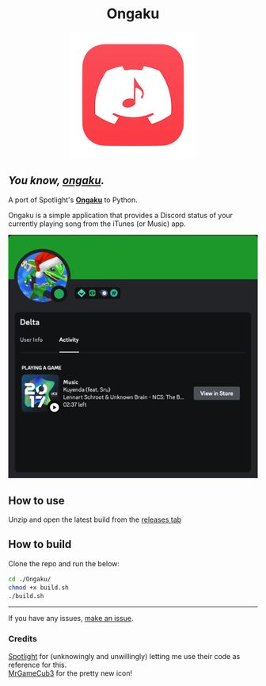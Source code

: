 <h1 align = 'center'>Ongaku</h1>
<p align = 'center'>
    <img style = 'max-width: 100%; height:auto;' src = '/images/AppIcon.iconset/icon_256x256.png?raw=true' />
</p>


## _You know, [ongaku](https://jisho.org/word/%E9%9F%B3%E6%A5%BD)._


A port of Spotlight's **[Ongaku](https://github.com/spotlightishere/Ongaku)** to Python.

Ongaku is a simple application that provides a Discord status of your currently playing song from the iTunes (or Music) app.

![Example Image](/images/screenshot3.png?raw=true)

<!--
Lyrics extension is currently deprecated

> I've been working on an optional lyrics extension, so here's an example of it [here](https://music.mi460.dev/#api=True&lyrics=Ghosted%20DJ%0DDon't%20make%20what%20I%20play%0DPut%20my%20name%20on%20it%20anyway%0DGhosted%20DJ%0DCommissioned%20my%20tunes%0DHit%20the%20charts%20too%0DThat's%20how%20I%20roll%0DIt%20may%20be%20shallow%0DBut%20I'm%20here%20not%20you%0DPay%20them%20cash%0DGet%20new%20tunes%0DSay%20they're%20yours%0DPretend%20you're%20cool&song=Ghosted%20DJ%20(feat.%20Kitty%20Chan)%20[Radio%20Edit]&state=Ghosted%20DJ%20-%20Single%2C%20NeoQor%20%26%20S3RL)!

-->

## How to use
Unzip and open the latest build from the [releases tab](https://github.com/MCMi460/Ongaku/releases)
## How to build
Clone the repo and run the below:
```sh
cd ./Ongaku/
chmod +x build.sh
./build.sh
```
---
If you have any issues, [make an issue](https://github.com/MCMi460/Ongaku/issues/new).

### Credits
[Spotlight](https://github.com/spotlightishere) for (unknowingly and unwillingly) letting me use their code as reference for this.  
[MrGameCub3](https://github.com/mrgamecub3) for the pretty new icon!

<!--- You found an easter egg! Here's a cookie UwU :totallyrealcookie.png: -->
